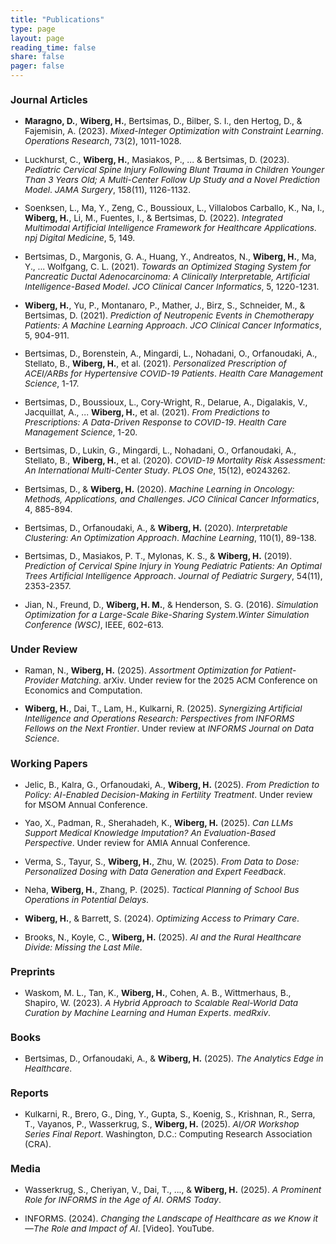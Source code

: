 ```yaml
---
title: "Publications"
type: page
layout: page
reading_time: false
share: false
pager: false
---
```



<div style="font-size: 0.85rem;">

### Journal Articles

- **Maragno, D.**, **Wiberg, H.**, Bertsimas, D., Bilber, S. I., den Hertog, D., & Fajemisin, A. (2023). *Mixed-Integer Optimization with Constraint Learning*. _Operations Research_, 73(2), 1011-1028.

- Luckhurst, C., **Wiberg, H.**, Masiakos, P., ... & Bertsimas, D. (2023). *Pediatric Cervical Spine Injury Following Blunt Trauma in Children Younger Than 3 Years Old; A Multi-Center Follow Up Study and a Novel Prediction Model*. _JAMA Surgery_, 158(11), 1126-1132.

- Soenksen, L., Ma, Y., Zeng, C., Boussioux, L., Villalobos Carballo, K., Na, I., **Wiberg, H.**, Li, M., Fuentes, I., & Bertsimas, D. (2022). *Integrated Multimodal Artificial Intelligence Framework for Healthcare Applications*. _npj Digital Medicine_, 5, 149.

- Bertsimas, D., Margonis, G. A., Huang, Y., Andreatos, N., **Wiberg, H.**, Ma, Y., ... Wolfgang, C. L. (2021). *Towards an Optimized Staging System for Pancreatic Ductal Adenocarcinoma: A Clinically Interpretable, Artificial Intelligence-Based Model*. _JCO Clinical Cancer Informatics_, 5, 1220-1231.

- **Wiberg, H.**, Yu, P., Montanaro, P., Mather, J., Birz, S., Schneider, M., & Bertsimas, D. (2021). *Prediction of Neutropenic Events in Chemotherapy Patients: A Machine Learning Approach*. _JCO Clinical Cancer Informatics_, 5, 904-911.

- Bertsimas, D., Borenstein, A., Mingardi, L., Nohadani, O., Orfanoudaki, A., Stellato, B., **Wiberg, H.**, et al. (2021). *Personalized Prescription of ACEI/ARBs for Hypertensive COVID-19 Patients*. _Health Care Management Science_, 1-17.

- Bertsimas, D., Boussioux, L., Cory-Wright, R., Delarue, A., Digalakis, V., Jacquillat, A., ... **Wiberg, H.**, et al. (2021). *From Predictions to Prescriptions: A Data-Driven Response to COVID-19*. _Health Care Management Science_, 1-20.

- Bertsimas, D., Lukin, G., Mingardi, L., Nohadani, O., Orfanoudaki, A., Stellato, B., **Wiberg, H.**, et al. (2020). *COVID-19 Mortality Risk Assessment: An International Multi-Center Study*. _PLOS One_, 15(12), e0243262.

- Bertsimas, D., & **Wiberg, H.** (2020). *Machine Learning in Oncology: Methods, Applications, and Challenges*. _JCO Clinical Cancer Informatics_, 4, 885-894.

- Bertsimas, D., Orfanoudaki, A., & **Wiberg, H.** (2020). *Interpretable Clustering: An Optimization Approach*. _Machine Learning_, 110(1), 89-138.

- Bertsimas, D., Masiakos, P. T., Mylonas, K. S., & **Wiberg, H.** (2019). *Prediction of Cervical Spine Injury in Young Pediatric Patients: An Optimal Trees Artificial Intelligence Approach*. _Journal of Pediatric Surgery_, 54(11), 2353-2357.

- Jian, N., Freund, D., **Wiberg, H. M.**, & Henderson, S. G. (2016). *Simulation Optimization for a Large-Scale Bike-Sharing System*._Winter Simulation Conference (WSC)_, IEEE, 602-613.

### Under Review
- Raman, N., **Wiberg, H.** (2025). *Assortment Optimization for Patient-Provider Matching*. arXiv. Under review for the 2025 ACM Conference on Economics and Computation.

- **Wiberg, H.**, Dai, T., Lam, H., Kulkarni, R. (2025). *Synergizing Artificial Intelligence and Operations Research: Perspectives from INFORMS Fellows on the Next Frontier*. Under review at _INFORMS Journal on Data Science_.

### Working Papers

- Jelic, B., Kalra, G., Orfanoudaki, A., **Wiberg, H.** (2025). *From Prediction to Policy: AI-Enabled Decision-Making in Fertility Treatment*. Under review for MSOM Annual Conference.

- Yao, X., Padman, R., Sherahadeh, K., **Wiberg, H.** (2025). *Can LLMs Support Medical Knowledge Imputation? An Evaluation-Based Perspective*. Under review for AMIA Annual Conference.

- Verma, S., Tayur, S., **Wiberg, H.**, Zhu, W. (2025). *From Data to Dose: Personalized Dosing with Data Generation and Expert Feedback*.

- Neha, **Wiberg, H.**, Zhang, P. (2025). *Tactical Planning of School Bus Operations in Potential Delays*.

- **Wiberg, H.**, & Barrett, S. (2024). *Optimizing Access to Primary Care*.

- Brooks, N., Koyle, C., **Wiberg, H.** (2025). *AI and the Rural Healthcare Divide: Missing the Last Mile*.

### Preprints

- Waskom, M. L., Tan, K., **Wiberg, H.**, Cohen, A. B., Wittmerhaus, B., Shapiro, W. (2023). *A Hybrid Approach to Scalable Real-World Data Curation by Machine Learning and Human Experts*. _medRxiv_.

### Books

- Bertsimas, D., Orfanoudaki, A., & **Wiberg, H.** (2025). *The Analytics Edge in Healthcare*.

### Reports

- Kulkarni, R., Brero, G., Ding, Y., Gupta, S., Koenig, S., Krishnan, R., Serra, T., Vayanos, P., Wasserkrug, S., **Wiberg, H.** (2025). *AI/OR Workshop Series Final Report*. Washington, D.C.: Computing Research Association (CRA).

### Media

- Wasserkrug, S., Cheriyan, V., Dai, T., ..., & **Wiberg, H.** (2025). *A Prominent Role for INFORMS in the Age of AI*. _ORMS Today_.

- INFORMS. (2024). *Changing the Landscape of Healthcare as we Know it—The Role and Impact of AI*. [Video]. YouTube.

<div>